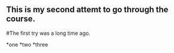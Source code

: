 ## This is my second attemt to go through the course.
#The first try was a long time ago.


*one
*two
*three